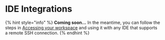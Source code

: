 # IDE Integrations

{% hint style="info" %}
**Coming soon...**
In the meantime, you can follow the steps in [Accessing your workspace](access-own-workspace.md) and using it with any IDE that supports a remote SSH connection.
{% endhint %}
